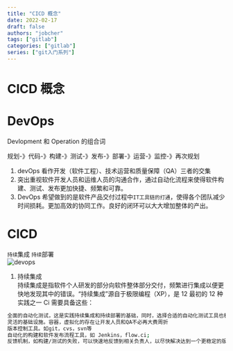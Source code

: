 ```yaml
---
title: "CICD 概念"
date: 2022-02-17
draft: false
authors: "jobcher"
tags: ["gitlab"]
categories: ["gitlab"]
series: ["git入门系列"]
---
```


# CICD 概念

# DevOps

Devlopment 和 Operation 的组合词

规划-》代码-》构建-》测试-》发布-》部署-》运营-》监控-》再次规划

1. devOps 看作开发（软件工程）、技术运营和质量保障（QA）三者的交集
2. 突出重视软件开发人员和运维人员的沟通合作，通过自动化流程来使得软件构建、测试、发布更加快捷、频繁和可靠。
3. DevOps 希望做到的是软件产品交付过程中`IT工具链的打通`，使得各个团队减少时间损耗。更加高效的协同工作。良好的闭环可以大大增加整体的产出。

# CICD

`持续`集成 `持续`部署  
![devops](/images/devops.png)

1. 持续集成  
   持续集成是指软件个人研发的部分向软件整体部分交付，频繁进行集成以便更快地发现其中的错误。“持续集成”源自于极限编程（XP），是 12 最初的 12 种实践之一
   Ci 需要具备这些：

```sh
全面的自动化测试，这是实践持续集成和持续部署的基础，同时，选择合适的自动化测试工具也极其重要；
灵活的基础设施。容器，虚拟化的存在让开发人员和QA不必再大费周折
版本控制工具。如git，cvs，svn等
自动化的构建和软件发布流程工具，如 Jenkins，flow.ci;
反馈机制，如构建/测试的失败，可以快速地反馈到相关负责人，以尽快解决达到一个更稳定的版本。
```
